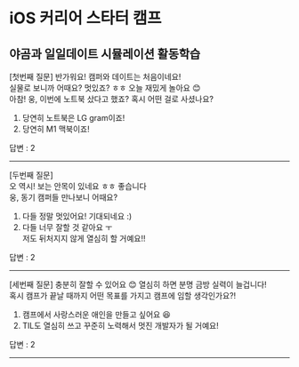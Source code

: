 # iOS 커리어 스타터 캠프

## 야곰과 일일데이트 시뮬레이션 활동학습
[첫번째 질문]
반가워요! 캠퍼와 데이트는 처음이네요!            
실물로 보니까 어때요? 멋있죠? ㅎㅎ 오늘 재밌게 놀아요 😊            
아참! 웅, 이번에 노트북 샀다고 했죠? 혹시 어떤 걸로 사셨나요?            
            
1. 당연히 노트북은 LG gram이죠!            
2. 당연히 M1 맥북이죠!            


답변 : 2

---
[두번째 질문]        
오 역시! 보는 안목이 있네요 ㅎㅎ 좋습니다        
웅, 동기 캠퍼들 만나보니 어때요?         
        
1. 다들 정말 멋있어요! 기대되네요 :)        
2. 다들 너무 잘할 것 같아요 ㅜ         
    저도 뒤처지지 않게 열심히 할 거예요!!        

답변 : 2

---
[세번째 질문]
충분히 잘할 수 있어요 😊 열심히 하면 분명 금방 실력이 늘겁니다!            
혹시 캠프가 끝날 때까지 어떤 목표를 가지고 캠프에 임할 생각인가요?!            
            
1. 캠프에서 사랑스러운 애인을 만들고 싶어요 😆            
2. TIL도 열심히 쓰고 꾸준히 노력해서 멋진 개발자가 될 거예요!            

답변 : 2

---

